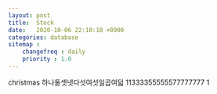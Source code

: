 ```yaml
---
layout: post
title:  Stock
date:   2020-10-06 22:10:10 +0900
categories: database
sitemap :
    changefreq : daily
    priority : 1.0
---
```




















christmas
하나둘셋넷다섯여섯일곱여덟
11333355555577777777
1